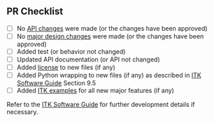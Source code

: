 <!-- The text within this markup is a comment, and is intended to provide
guidelines to open a Pull Request for the ITK repository. This text will not
be part of the Pull Request. -->


<!-- See the CONTRIBUTING (CONTRIBUTING.md) guide. Specifically:

Start ITK commit messages with a standard prefix (and a space):

 * BUG: fix for runtime crash or incorrect result
 * COMP: compiler error or warning fix
 * DOC: documentation change
 * ENH: new functionality
 * PERF: performance improvement
 * STYLE: no logic impact (indentation, comments)
 * WIP: Work In Progress not ready for merge

Provide a short, meaningful message that describes the change you made.

When the PR is based on a single commit, the commit message is usually left as
the PR message.

A reference to a related issue or pull request (https://help.github.com/articles/basic-writing-and-formatting-syntax/#referencing-issues-and-pull-requests)
in your repository. You can automatically
close a related issues using keywords (https://help.github.com/articles/closing-issues-using-keywords/)

@mentions (https://help.github.com/articles/basic-writing-and-formatting-syntax/#mentioning-people-and-teams)
of the person or team responsible for reviewing proposed changes. -->

## PR Checklist
- [ ] No [API changes](https://github.com/InsightSoftwareConsortium/ITK/blob/main/CONTRIBUTING.md#breaking-changes) were made (or the changes have been approved)
- [ ] No [major design changes](https://github.com/InsightSoftwareConsortium/ITK/blob/main/CONTRIBUTING.md#design-changes) were made (or the changes have been approved)
- [ ] Added test (or behavior not changed)
- [ ] Updated API documentation (or API not changed)
- [ ] Added [license](https://github.com/InsightSoftwareConsortium/ITK/blob/main/Utilities/KWStyle/ITKHeader.h) to new files (if any)
- [ ] Added Python wrapping to new files (if any) as described in [ITK Software Guide](https://itk.org/ItkSoftwareGuide.pdf) Section 9.5
- [ ] Added [ITK examples](https://github.com/InsightSoftwareConsortium/ITKSphinxExamples) for all new major features (if any)

Refer to the [ITK Software Guide](https://itk.org/ItkSoftwareGuide.pdf) for
further development details if necessary.

<!-- **Thanks for contributing to ITK!** -->
